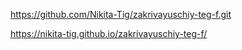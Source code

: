 https://github.com/Nikita-Tig/zakrivayuschiy-teg-f.git

https://nikita-tig.github.io/zakrivayuschiy-teg-f/